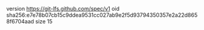 version https://git-lfs.github.com/spec/v1
oid sha256:e7e78b07cb15c9ddea9531cc027ab9e2f5d93794350357e2a22d8658f6704aad
size 15
